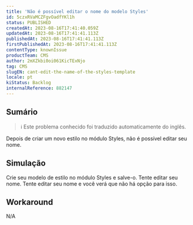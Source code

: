 ```yaml
---
title: 'Não é possível editar o nome do modelo Styles'
id: 5czxRVaMCZFgvOadfYKl1h
status: PUBLISHED
createdAt: 2023-08-16T17:41:40.059Z
updatedAt: 2023-08-16T17:41:41.113Z
publishedAt: 2023-08-16T17:41:41.113Z
firstPublishedAt: 2023-08-16T17:41:41.113Z
contentType: knownIssue
productTeam: CMS
author: 2mXZkbi0oi061KicTExNjo
tag: CMS
slugEN: cant-edit-the-name-of-the-styles-template
locale: pt
kiStatus: Backlog
internalReference: 882147
---
```


## Sumário

>ℹ️ Este problema conhecido foi traduzido automaticamente do inglês.


Depois de criar um novo estilo no módulo Styles, não é possível editar seu nome.

## Simulação


Crie seu modelo de estilo no módulo Styles e salve-o. Tente editar seu nome. Tente editar seu nome e você verá que não há opção para isso.



## Workaround


N/A





